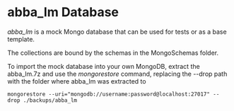 # abba_lm Database
_abba_lm_ is a mock Mongo database that can be used for tests or as a base template.

The collections are bound by the schemas in the MongoSchemas folder.

To import the mock database into your own MongoDB, extract the abba_lm.7z and use the _mongorestore_ command, replacing the --drop path with the folder where abba_lm was extracted to
```
mongorestore --uri="mongodb://username:password@localhost:27017" --drop ./backups/abba_lm
```